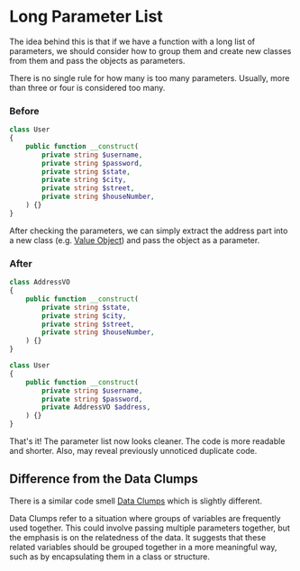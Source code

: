 # Long Parameter List

The idea behind this is that if we have a function with a long list of parameters, we should consider how to group them and create new classes from them and pass the objects as parameters.

There is no single rule for how many is too many parameters. Usually, more than three or four is considered too many.

### Before

```php
class User
{
    public function __construct(
        private string $username,
        private string $password,
        private string $state,
        private string $city,
        private string $street,
        private string $houseNumber,
    ) {}
}
```

After checking the parameters, we can simply extract the address part into a new class (e.g. [Value Object](https://enterprisecraftsmanship.com/posts/value-objects-explained/)) and pass the object as a parameter.

### After

```php
class AddressVO
{
    public function __construct(
        private string $state,
        private string $city,
        private string $street,
        private string $houseNumber,
    ) {}
}

class User
{
    public function __construct(
        private string $username,
        private string $password,
        private AddressVO $address,
    ) {}
}
```

That's it! The parameter list now looks cleaner. The code is more readable and shorter. Also, may reveal previously unnoticed duplicate code.

## Difference from the Data Clumps

There is a similar code smell [Data Clumps](data-clumps.md) which is slightly different.

Data Clumps refer to a situation where groups of variables are frequently used together. This could involve passing multiple parameters together, but the emphasis is on the relatedness of the data. It suggests that these related variables should be grouped together in a more meaningful way, such as by encapsulating them in a class or structure.
